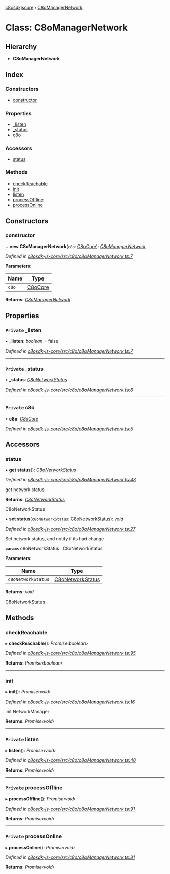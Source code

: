 [c8osdkjscore](../README.md) › [C8oManagerNetwork](c8omanagernetwork.md)

# Class: C8oManagerNetwork

## Hierarchy

* **C8oManagerNetwork**

## Index

### Constructors

* [constructor](c8omanagernetwork.md#constructor)

### Properties

* [_listen](c8omanagernetwork.md#private-_listen)
* [_status](c8omanagernetwork.md#private-_status)
* [c8o](c8omanagernetwork.md#private-c8o)

### Accessors

* [status](c8omanagernetwork.md#status)

### Methods

* [checkReachable](c8omanagernetwork.md#checkreachable)
* [init](c8omanagernetwork.md#init)
* [listen](c8omanagernetwork.md#private-listen)
* [processOffline](c8omanagernetwork.md#private-processoffline)
* [processOnline](c8omanagernetwork.md#private-processonline)

## Constructors

###  constructor

\+ **new C8oManagerNetwork**(`c8o`: [C8oCore](c8ocore.md)): *[C8oManagerNetwork](c8omanagernetwork.md)*

*Defined in [c8osdk-js-core/src/c8o/c8oManagerNetwork.ts:7](https://github.com/convertigo/c8osdk-angular/blob/acd0992/src/c8o/c8oManagerNetwork.ts#L7)*

**Parameters:**

Name | Type |
------ | ------ |
`c8o` | [C8oCore](c8ocore.md) |

**Returns:** *[C8oManagerNetwork](c8omanagernetwork.md)*

## Properties

### `Private` _listen

• **_listen**: *boolean* = false

*Defined in [c8osdk-js-core/src/c8o/c8oManagerNetwork.ts:7](https://github.com/convertigo/c8osdk-angular/blob/acd0992/src/c8o/c8oManagerNetwork.ts#L7)*

___

### `Private` _status

• **_status**: *[C8oNetworkStatus](c8onetworkstatus.md)*

*Defined in [c8osdk-js-core/src/c8o/c8oManagerNetwork.ts:6](https://github.com/convertigo/c8osdk-angular/blob/acd0992/src/c8o/c8oManagerNetwork.ts#L6)*

___

### `Private` c8o

• **c8o**: *[C8oCore](c8ocore.md)*

*Defined in [c8osdk-js-core/src/c8o/c8oManagerNetwork.ts:5](https://github.com/convertigo/c8osdk-angular/blob/acd0992/src/c8o/c8oManagerNetwork.ts#L5)*

## Accessors

###  status

• **get status**(): *[C8oNetworkStatus](c8onetworkstatus.md)*

*Defined in [c8osdk-js-core/src/c8o/c8oManagerNetwork.ts:43](https://github.com/convertigo/c8osdk-angular/blob/acd0992/src/c8o/c8oManagerNetwork.ts#L43)*

get network status

**Returns:** *[C8oNetworkStatus](c8onetworkstatus.md)*

C8oNetworkStatus

• **set status**(`c8oNetworkStatus`: [C8oNetworkStatus](c8onetworkstatus.md)): *void*

*Defined in [c8osdk-js-core/src/c8o/c8oManagerNetwork.ts:27](https://github.com/convertigo/c8osdk-angular/blob/acd0992/src/c8o/c8oManagerNetwork.ts#L27)*

Set network status, and notify if its had change

**`params`** c8oNetworkStatus : C8oNetworkStatus

**Parameters:**

Name | Type |
------ | ------ |
`c8oNetworkStatus` | [C8oNetworkStatus](c8onetworkstatus.md) |

**Returns:** *void*

C8oNetworkStatus

## Methods

###  checkReachable

▸ **checkReachable**(): *Promise‹boolean›*

*Defined in [c8osdk-js-core/src/c8o/c8oManagerNetwork.ts:95](https://github.com/convertigo/c8osdk-angular/blob/acd0992/src/c8o/c8oManagerNetwork.ts#L95)*

**Returns:** *Promise‹boolean›*

___

###  init

▸ **init**(): *Promise‹void›*

*Defined in [c8osdk-js-core/src/c8o/c8oManagerNetwork.ts:16](https://github.com/convertigo/c8osdk-angular/blob/acd0992/src/c8o/c8oManagerNetwork.ts#L16)*

init NetworkManager

**Returns:** *Promise‹void›*

___

### `Private` listen

▸ **listen**(): *Promise‹void›*

*Defined in [c8osdk-js-core/src/c8o/c8oManagerNetwork.ts:48](https://github.com/convertigo/c8osdk-angular/blob/acd0992/src/c8o/c8oManagerNetwork.ts#L48)*

**Returns:** *Promise‹void›*

___

### `Private` processOffline

▸ **processOffline**(): *Promise‹void›*

*Defined in [c8osdk-js-core/src/c8o/c8oManagerNetwork.ts:91](https://github.com/convertigo/c8osdk-angular/blob/acd0992/src/c8o/c8oManagerNetwork.ts#L91)*

**Returns:** *Promise‹void›*

___

### `Private` processOnline

▸ **processOnline**(): *Promise‹void›*

*Defined in [c8osdk-js-core/src/c8o/c8oManagerNetwork.ts:81](https://github.com/convertigo/c8osdk-angular/blob/acd0992/src/c8o/c8oManagerNetwork.ts#L81)*

**Returns:** *Promise‹void›*
